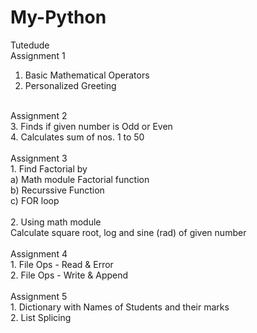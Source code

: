 # My-Python
Tutedude
<br>
Assignment 1 <br>
1. Basic Mathematical Operators<br>
2. Personalized Greeting <br>
<br>
Assignment 2 <br>
3. Finds if given number is Odd or Even<br>
4. Calculates sum of nos. 1 to 50 <br>
<br>
Assignment 3 <br>
1. Find Factorial by <br>
a) Math module Factorial function <br>
b) Recurssive Function <br>
c) FOR loop<br>
<br>
2. Using math module <br>
Calculate square root, log and sine (rad) of given number <br>
<br>
Assignment 4 <br>
1. File Ops - Read & Error <br>
2. File Ops - Write & Append <br>
<br>
Assignment 5 <br>
1. Dictionary with Names of Students and their marks <br>
2. List Splicing <br>
<br>

